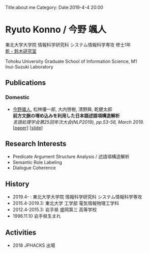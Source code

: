 Title:about me
Category:
Date:2019-4-4 20:00


# Ryuto Konno / 今野 颯人  

東北大学大学院 情報科学研究科 システム情報科学専攻 修士1年  
[乾・鈴木研究室](https://www.nlp.ecei.tohoku.ac.jp/)

Tohoku University Graduate School of Information Science, M1  
Inui-Suzuki Laboratory

## Publications  
### Domestic  

- <u>今野颯人</u>, 松林優一郎, 大内啓樹, 清野舜, 乾健太郎  
**前⽅⽂脈の埋め込みを利⽤した⽇本語述語項構造解析**  
*言語処理学会第25回年次大会(NLP2019), pp.53-56, March 2019.*  
[[paper](https://ryuto10.github.io/files/NLP2019_paper.pdf)] [[slide](https://ryuto10.github.io/files/NLP2019_slide.pdf)]


## Research Interests  

- Predicate Argument Structure Analysis / 述語項構造解析
- Semantic Role Labeling
- Dialogue Coherence

## History  
- 2019.4- : 東北大学大学院 情報科学研究科 システム情報科学専攻
- 2015.4-2019.3: 東北大学 工学部 電気情報物理工学科
- 2012.4-2015.3: 岩手県 盛岡第三 高等学校
- 1996.11.10 岩手県生まれ

## Activities

- 2018 JPHACKS 出場
